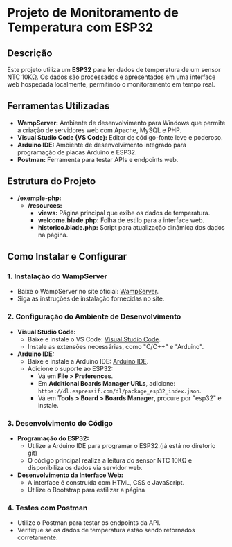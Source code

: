 # Projeto de Monitoramento de Temperatura com ESP32

## Descrição

Este projeto utiliza um **ESP32** para ler dados de temperatura de um sensor NTC 10KΩ. Os dados são processados e apresentados em uma interface web hospedada localmente, permitindo o monitoramento em tempo real.

## Ferramentas Utilizadas

- **WampServer:** Ambiente de desenvolvimento para Windows que permite a criação de servidores web com Apache, MySQL e PHP.
- **Visual Studio Code (VS Code):** Editor de código-fonte leve e poderoso.
- **Arduino IDE:** Ambiente de desenvolvimento integrado para programação de placas Arduino e ESP32.
- **Postman:** Ferramenta para testar APIs e endpoints web.

## Estrutura do Projeto

- **/exemple-php:**
  - **/resources:**
    - **views:** Página principal que exibe os dados de temperatura.
    - **welcome.blade.php:** Folha de estilo para a interface web.
    - **historico.blade.php:** Script para atualização dinâmica dos dados na página.

## Como Instalar e Configurar

### 1. Instalação do WampServer

- Baixe o WampServer no site oficial: [WampServer](https://www.wampserver.com/).
- Siga as instruções de instalação fornecidas no site.

### 2. Configuração do Ambiente de Desenvolvimento

- **Visual Studio Code:**
  - Baixe e instale o VS Code: [Visual Studio Code](https://code.visualstudio.com/).
  - Instale as extensões necessárias, como "C/C++" e "Arduino".
- **Arduino IDE:**
  - Baixe e instale a Arduino IDE: [Arduino IDE](https://www.arduino.cc/en/software/).
  - Adicione o suporte ao ESP32:
    - Vá em **File > Preferences**.
    - Em **Additional Boards Manager URLs**, adicione: `https://dl.espressif.com/dl/package_esp32_index.json`.
    - Vá em **Tools > Board > Boards Manager**, procure por "esp32" e instale.

### 3. Desenvolvimento do Código

- **Programação do ESP32:**
  - Utilize a Arduino IDE para programar o ESP32.(já está no diretorio git)
  - O código principal realiza a leitura do sensor NTC 10KΩ e disponibiliza os dados via servidor web.
- **Desenvolvimento da Interface Web:**
  - A interface é construída com HTML, CSS e JavaScript.
  - Utilize o Bootstrap para estilizar a página

### 4. Testes com Postman

- Utilize o Postman para testar os endpoints da API.
- Verifique se os dados de temperatura estão sendo retornados corretamente.
